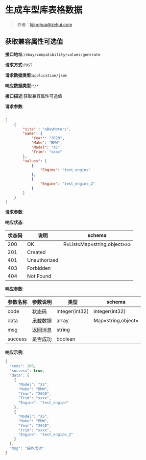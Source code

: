 # 生成车型库表格数据

> 作者：lijinghua@zehui.com

## 获取兼容属性可选值


**接口地址**:`/ebay/compatibility/values/generate`


**请求方式**:`POST`


**请求数据类型**:`application/json`


**响应数据类型**:`*/*`


**接口描述**:获取兼容属性可选值


**请求参数**:
```json

[
    {
        "site" : "eBayMotors",
        "name": {
            "Year": "2020",
            "Make": "BMW",
            "Model": "X5",
            "Trim": "xxxx"
        },
        "values": [
            {
                "Engine": "test_engine"
            },
            {
                "Engine": "test_engine_2"
            }
        ]
    }
]

```

**请求参数**:



**响应状态**:


| 状态码 | 说明 | schema |
| -------- | -------- | ----- | 
|200|OK|R«List«Map«string,object»»»|
|201|Created||
|401|Unauthorized||
|403|Forbidden||
|404|Not Found|||


**响应参数**:


| 参数名称 | 参数说明 | 类型 | schema |
| -------- | -------- | ----- |----- | 
|code|状态码|integer(int32)|integer(int32)|
|data|承载数据|array|Map«string,object»|
|msg|返回消息|string||
|success|是否成功|boolean|||


**响应示例**:
```javascript
{
  "code": 200,
  "success": true,
  "data": [
    {
      "Model": "X5",
      "Make": "BMW",
      "Year": "2020",
      "Trim": "xxxx",
      "Engine": "test_engine"
    },
    {
      "Model": "X5",
      "Make": "BMW",
      "Year": "2020",
      "Trim": "xxxx",
      "Engine": "test_engine_2"
    }
  ],
  "msg": "操作成功"
}
```